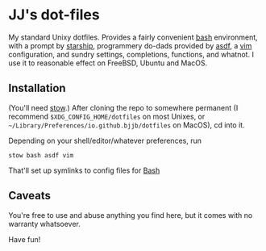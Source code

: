 JJ's dot-files
==============

My standard Unixy dotfiles. Provides a fairly convenient [bash][] environment,
with a prompt by [starship][], programmery do-dads provided by [asdf][], a
[vim][] configuration, and sundry settings, completions, functions, and
whatnot. I use it to reasonable effect on FreeBSD, Ubuntu and MacOS.

Installation
------------

(You'll need [stow][].) After cloning the repo to somewhere permanent (I
recommend `$XDG_CONFIG_HOME/dotfiles` on most Unixes, or
`~/Library/Preferences/io.github.bjjb/dotfiles` on MacOS), cd into it.

Depending on your shell/editor/whatever preferences, run

    stow bash asdf vim

That'll set up symlinks to config files for [Bash]

Caveats
-------

You're free to use and abuse anything you find here, but it comes with no
warranty whatsoever.

Have fun!

[bash]: https://www.gnu.org/software/bash/
[stow]: https://www.gnu.org/software/stow/
[vim]: https://vim.org
[asdf]: https://asdf-vm.com
[starship]: https://starship.rs
